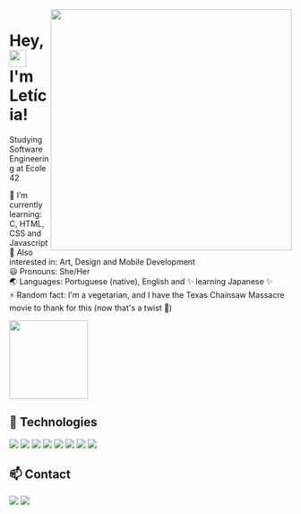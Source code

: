 
<img align="right" height="430em" src="https://user-images.githubusercontent.com/81519349/143610852-a4abc726-0a18-4b9e-8287-55cd316aa6c3.gif"/>
<h1 align="left">Hey, <img src="https://raw.githubusercontent.com/kaueMarques/kaueMarques/master/hi.gif" width="30px"/> I'm Letícia!</h1>

Studying Software Engineering at Ecole 42

🧠 I’m currently learning: C, HTML, CSS and Javascript  
:telescope: Also interested in: Art, Design and Mobile Development  
😃 Pronouns: She/Her  
:earth_asia: Languages: Portuguese (native), English and :sparkles: learning Japanese :sparkles:  
⚡️ Random fact: I'm a vegetarian, and I have the Texas Chainsaw Massacre movie to thank for this (now that's a twist :thinking:)      

<div align="left"><img height="140em" src="https://github-readme-stats.vercel.app/api?username=Leticia-Franca&icon_color=8f6de0&bg_color=4845a3&text_color=a2ffff&hide_border=true&show_icons=true&title_color=ff64da"/></div>

## :toolbox:&nbsp;Technologies 
<img src="https://img.shields.io/badge/C-00599C?style=for-the-badge&logo=c&logoColor=white"/> <img src="https://img.shields.io/badge/HTML5-E34F26?style=for-the-badge&logo=html5&logoColor=white"/> <img src="https://img.shields.io/badge/CSS3-1572B6?style=for-the-badge&logo=css3&logoColor=white"/>
<img src="https://img.shields.io/badge/JavaScript-323330?style=for-the-badge&logo=javascript&logoColor=F7DF1E"/>
<img src="https://img.shields.io/badge/Markdown-000000?style=for-the-badge&logo=markdown&logoColor=white"/>
<img src="https://img.shields.io/badge/Inkscape-000000?style=for-the-badge&logo=Inkscape&logoColor=white"/>
<img src="https://img.shields.io/badge/GitHub-100000?style=for-the-badge&logo=github&logoColor=white"/>
<img src="https://img.shields.io/badge/Visual_Studio_Code-0078D4?style=for-the-badge&logo=visual%20studio%20code&logoColor=white"/>

## :mailbox:&nbsp;Contact
<div align="left">
  <a href="mailto:leticiacanum.art@gmail.com" rel="nofollow">
<img src="https://img.shields.io/badge/Gmail-D14836?style=for-the-badge&logo=gmail&logoColor=white"></a>
<a href="https://t.me/let_franca" rel="nofollow">
<img src="https://img.shields.io/badge/Telegram-2CA5E0?style=for-the-badge&logo=telegram&logoColor=white"></a></div>
